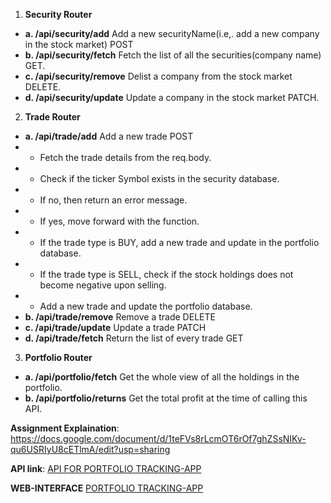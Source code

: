 1. **Security Router**
* **a. /api/security/add** Add a new securityName(i.e,. add a new company in the stock market) POST
* **b. /api/security/fetch** Fetch the list of all the securities(company name) GET.
* **c. /api/security/remove** Delist a company from the stock market DELETE.
* **d. /api/security/update** Update a company in the stock market PATCH.

2. **Trade Router**
* **a. /api/trade/add** Add a new trade POST
 * * Fetch the trade details from the req.body.
 * * Check if the ticker Symbol exists in the security database.
 * * If no, then return an error message.
 * * If yes, move forward with the function.
 * * If the trade type is BUY, add a new trade and update in the portfolio database.
 * * If the trade type is SELL, check if the stock holdings does not become negative upon selling.
 * * Add a new trade and update the portfolio database.
* **b. /api/trade/remove** Remove a trade DELETE
* **c. /api/trade/update** Update a trade PATCH
* **d. /api/trade/fetch** Return the list of every trade GET

3. **Portfolio Router**
* **a. /api/portfolio/fetch** Get the whole view of all the holdings in the portfolio.
* **b. /api/portfolio/returns** Get the total profit at the time of calling this API.


**Assignment Explaination**: https://docs.google.com/document/d/1teFVs8rLcmOT6rOf7ghZSsNIKv-qu6USRIyU8cETlmA/edit?usp=sharing

**API link**: [API FOR PORTFOLIO TRACKING-APP](https://smallcase-portfolio-api-avik.herokuapp.com/)

**WEB-INTERFACE** [PORTFOLIO TRACKING-APP](https://smallcase-avik-frontend.herokuapp.com/)

